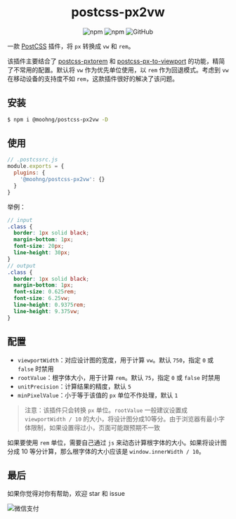 <h1 align="center">postcss-px2vw</h1>

<p align="center">
  <img alt="npm" src="https://img.shields.io/npm/dw/@moohng/postcss-px2vw">
  <img alt="npm" src="https://img.shields.io/npm/v/@moohng/postcss-px2vw">
  <img alt="GitHub" src="https://img.shields.io/github/license/moohng/postcss-px2vw">
</p>


一款 [PostCSS](https://github.com/ai/postcss) 插件，将 `px` 转换成 `vw` 和 `rem`。

该插件主要结合了 [postcss-pxtorem](https://github.com/cuth/postcss-pxtorem) 和 [postcss-px-to-viewport](https://github.com/evrone/postcss-px-to-viewport) 的功能，精简了不常用的配置。默认将 `vw` 作为优先单位使用，以 `rem` 作为回退模式。考虑到 `vw` 在移动设备的支持度不如 `rem`，这款插件很好的解决了该问题。

## 安装

```bash
$ npm i @moohng/postcss-px2vw -D
```

## 使用

```js
// .postcssrc.js
module.exports = {
  plugins: {
    '@moohng/postcss-px2vw': {}
  }
}
```

举例：

```scss
// input
.class {
  border: 1px solid black;
  margin-bottom: 1px;
  font-size: 20px;
  line-height: 30px;
}
// output
.class {
  border: 1px solid black;
  margin-bottom: 1px;
  font-size: 0.625rem;
  font-size: 6.25vw;
  line-height: 0.9375rem;
  line-height: 9.375vw;
}
```

## 配置

- `viewportWidth`：对应设计图的宽度，用于计算 `vw`。默认 `750`，指定 `0` 或 `false` 时禁用
- `rootValue`：根字体大小，用于计算 `rem`。默认 `75`，指定 `0` 或 `false` 时禁用
- `unitPrecision`：计算结果的精度，默认 `5`
- `minPixelValue`：小于等于该值的 `px` 单位不作处理，默认 `1`

> 注意：该插件只会转换 `px` 单位。`rootValue` 一般建议设置成 `viewportWidth / 10` 的大小，将设计图分成10等分。由于浏览器有最小字体限制，如果设置得过小，页面可能跟预期不一致

如果要使用 `rem` 单位，需要自己通过 `js` 来动态计算根字体的大小。如果将设计图分成 10 等分计算，那么根字体的大小应该是 `window.innerWidth / 10`。

## 最后

如果你觉得对你有帮助，欢迎 star 和 issue

![微信支付](https://static.moohng.com/FrEihC8JSWMtsxtnDUpQiuaL9ZbE?imageView2/1/w/320/h/320/format/webp/q/75|imageslim)
